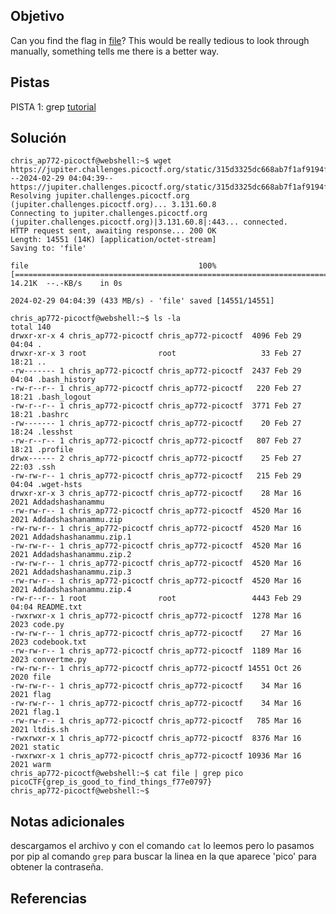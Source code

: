 

## Objetivo
Can you find the flag in [file](https://jupiter.challenges.picoctf.org/static/315d3325dc668ab7f1af9194f2de7e7a/file)? This would be really tedious to look through manually, something tells me there is a better way.

## Pistas
PISTA 1:
grep [tutorial](https://ryanstutorials.net/linuxtutorial/grep.php)

## Solución
```
chris_ap772-picoctf@webshell:~$ wget https://jupiter.challenges.picoctf.org/static/315d3325dc668ab7f1af9194f2de7e7a/file
--2024-02-29 04:04:39--  https://jupiter.challenges.picoctf.org/static/315d3325dc668ab7f1af9194f2de7e7a/file
Resolving jupiter.challenges.picoctf.org (jupiter.challenges.picoctf.org)... 3.131.60.8
Connecting to jupiter.challenges.picoctf.org (jupiter.challenges.picoctf.org)|3.131.60.8|:443... connected.
HTTP request sent, awaiting response... 200 OK
Length: 14551 (14K) [application/octet-stream]
Saving to: 'file'

file                                      100%[===================================================================================>]  14.21K  --.-KB/s    in 0s      

2024-02-29 04:04:39 (433 MB/s) - 'file' saved [14551/14551]

chris_ap772-picoctf@webshell:~$ ls -la 
total 140
drwxr-xr-x 4 chris_ap772-picoctf chris_ap772-picoctf  4096 Feb 29 04:04 .
drwxr-xr-x 3 root                root                   33 Feb 27 18:21 ..
-rw------- 1 chris_ap772-picoctf chris_ap772-picoctf  2437 Feb 29 04:04 .bash_history
-rw-r--r-- 1 chris_ap772-picoctf chris_ap772-picoctf   220 Feb 27 18:21 .bash_logout
-rw-r--r-- 1 chris_ap772-picoctf chris_ap772-picoctf  3771 Feb 27 18:21 .bashrc
-rw------- 1 chris_ap772-picoctf chris_ap772-picoctf    20 Feb 27 18:24 .lesshst
-rw-r--r-- 1 chris_ap772-picoctf chris_ap772-picoctf   807 Feb 27 18:21 .profile
drwx------ 2 chris_ap772-picoctf chris_ap772-picoctf    25 Feb 27 22:03 .ssh
-rw-rw-r-- 1 chris_ap772-picoctf chris_ap772-picoctf   215 Feb 29 04:04 .wget-hsts
drwxr-xr-x 3 chris_ap772-picoctf chris_ap772-picoctf    28 Mar 16  2021 Addadshashanammu
-rw-rw-r-- 1 chris_ap772-picoctf chris_ap772-picoctf  4520 Mar 16  2021 Addadshashanammu.zip
-rw-rw-r-- 1 chris_ap772-picoctf chris_ap772-picoctf  4520 Mar 16  2021 Addadshashanammu.zip.1
-rw-rw-r-- 1 chris_ap772-picoctf chris_ap772-picoctf  4520 Mar 16  2021 Addadshashanammu.zip.2
-rw-rw-r-- 1 chris_ap772-picoctf chris_ap772-picoctf  4520 Mar 16  2021 Addadshashanammu.zip.3
-rw-rw-r-- 1 chris_ap772-picoctf chris_ap772-picoctf  4520 Mar 16  2021 Addadshashanammu.zip.4
-rw-r--r-- 1 root                root                 4443 Feb 29 04:04 README.txt
-rwxrwxr-x 1 chris_ap772-picoctf chris_ap772-picoctf  1278 Mar 16  2023 code.py
-rw-rw-r-- 1 chris_ap772-picoctf chris_ap772-picoctf    27 Mar 16  2023 codebook.txt
-rw-rw-r-- 1 chris_ap772-picoctf chris_ap772-picoctf  1189 Mar 16  2023 convertme.py
-rw-rw-r-- 1 chris_ap772-picoctf chris_ap772-picoctf 14551 Oct 26  2020 file
-rw-rw-r-- 1 chris_ap772-picoctf chris_ap772-picoctf    34 Mar 16  2021 flag
-rw-rw-r-- 1 chris_ap772-picoctf chris_ap772-picoctf    34 Mar 16  2021 flag.1
-rw-rw-r-- 1 chris_ap772-picoctf chris_ap772-picoctf   785 Mar 16  2021 ltdis.sh
-rwxrwxr-x 1 chris_ap772-picoctf chris_ap772-picoctf  8376 Mar 16  2021 static
-rwxrwxr-x 1 chris_ap772-picoctf chris_ap772-picoctf 10936 Mar 16  2021 warm
chris_ap772-picoctf@webshell:~$ cat file | grep pico
picoCTF{grep_is_good_to_find_things_f77e0797}
chris_ap772-picoctf@webshell:~$ 
```

## Notas adicionales
 descargamos el archivo y con el comando ``cat`` lo leemos pero lo pasamos por pip al comando ``grep`` para buscar la linea en la que aparece 'pico' para obtener la contraseña.

## Referencias